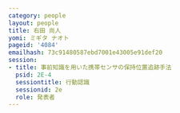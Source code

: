 ```yaml
---
category: people
layout: people
title: 右田 尚人
yomi: ミギタ ナオト
pageid: '4084'
emailhash: 73c91480587ebd7001e43005e91def20
session:
- title: 事前知識を用いた携帯センサの保持位置追跡手法
  psid: 2E-4
  sessiontitle: 行動認識
  sessionid: 2e
  role: 発表者
---
```

